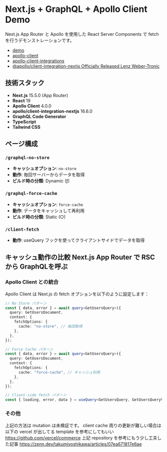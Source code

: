 # Next.js + GraphQL + Apollo Client Demo

Next.js App Router と Apollo を使用した React Server Components で fetch を行うデモンストレーションです。

- [demo](https://nextjs-graphql-xi.vercel.app/)
- [apollo-client](https://www.apollographql.com/docs/react)
- [apollo-client-integrations](https://github.com/apollographql/apollo-client-integrations/tree/main/packages/nextjs)
- [@apollo/client-integration-nextjs Officially Released Lenz Weber-Tronic](https://www.apollographql.com/blog/apollo-client-integration-nextjs-officially-released)


## 技術スタック

- **Next.js** 15.5.0 (App Router)
- **React** 19
- **Apollo Client** 4.0.0
- **apollo/client-integration-nextjs** 16.6.0
- **GraphQL Code Generator**
- **TypeScript**
- **Tailwind CSS**

## ページ構成

### `/graphql-no-store`
- **キャッシュオプション**: `no-store`
- **動作**: 毎回サーバーからデータを取得
- **ビルド時の分類**: Dynamic (ƒ)

### `/graphql-force-cache`
- **キャッシュオプション**: `force-cache`
- **動作**: データをキャッシュして再利用
- **ビルド時の分類**: Static (○)

### `/client-fetch`
- **動作**: useQuery フックを使ってクライアントサイドでデータを取得

## キャッシュ動作の比較 Next.js App Router で RSC から GraphQLを呼ぶ
### Apollo Client との統合

Apollo Client は Next.js の fetch オプションを以下のように設定します：

```typescript
// No Store パターン
const { data, error } = await query<GetUsersQuery>({
  query: GetUsersDocument,
  context: {
    fetchOptions: {
      cache: "no-store", // 毎回取得
    },
  },
});

// Force Cache パターン
const { data, error } = await query<GetUsersQuery>({
  query: GetUsersDocument,
  context: {
    fetchOptions: {
      cache: "force-cache", // キャッシュ利用
    },
  },
});

// Client-side fetch パターン
const { loading, error, data } = useQuery<GetUsersQuery, GetUsersQueryVariables>(GET_USERS);
```


### その他
上記の方法は mutation は未検証です。
client cache 周りの更新が難しい場合は以下の vercel が出してる template を参考にしてもいい
https://github.com/vercel/commerce
上記 repository を参考にもう少し工夫した記事
https://zenn.dev/takumiyoshikawa/articles/07ea671817e6ae